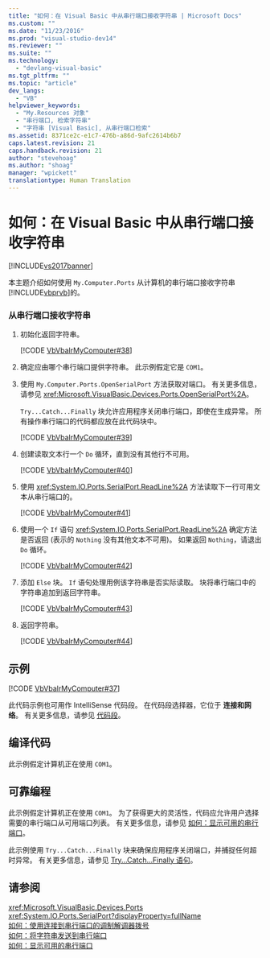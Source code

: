 ```yaml
---
title: "如何：在 Visual Basic 中从串行端口接收字符串 | Microsoft Docs"
ms.custom: ""
ms.date: "11/23/2016"
ms.prod: "visual-studio-dev14"
ms.reviewer: ""
ms.suite: ""
ms.technology: 
  - "devlang-visual-basic"
ms.tgt_pltfrm: ""
ms.topic: "article"
dev_langs: 
  - "VB"
helpviewer_keywords: 
  - "My.Resources 对象"
  - "串行端口, 检索字符串"
  - "字符串 [Visual Basic], 从串行端口检索"
ms.assetid: 8371ce2c-e1c7-476b-a86d-9afc2614b6b7
caps.latest.revision: 21
caps.handback.revision: 21
author: "stevehoag"
ms.author: "shoag"
manager: "wpickett"
translationtype: Human Translation
---
```

# 如何：在 Visual Basic 中从串行端口接收字符串
[!INCLUDE[vs2017banner](../../../../csharp/includes/vs2017banner.md)]

本主题介绍如何使用 `My.Computer.Ports` 从计算机的串行端口接收字符串 [!INCLUDE[vbprvb](../../../../csharp/programming-guide/concepts/linq/includes/vbprvb_md.md)]的。  
  
### 从串行端口接收字符串  
  
1.  初始化返回字符串。  
  
     [!CODE [VbVbalrMyComputer#38](../CodeSnippet/VS_Snippets_VBCSharp/VbVbalrMyComputer#38)]  
  
2.  确定应由哪个串行端口提供字符串。  此示例假定它是 `COM1`。  
  
3.  使用 `My.Computer.Ports.OpenSerialPort` 方法获取对端口。  有关更多信息，请参见 <xref:Microsoft.VisualBasic.Devices.Ports.OpenSerialPort%2A>。  
  
     `Try...Catch...Finally` 块允许应用程序关闭串行端口，即使在生成异常。  所有操作串行端口的代码都应放在此代码块中。  
  
     [!CODE [VbVbalrMyComputer#39](../CodeSnippet/VS_Snippets_VBCSharp/VbVbalrMyComputer#39)]  
  
4.  创建读取文本行一个 `Do` 循环，直到没有其他行不可用。  
  
     [!CODE [VbVbalrMyComputer#40](../CodeSnippet/VS_Snippets_VBCSharp/VbVbalrMyComputer#40)]  
  
5.  使用 <xref:System.IO.Ports.SerialPort.ReadLine%2A> 方法读取下一行可用文本从串行端口的。  
  
     [!CODE [VbVbalrMyComputer#41](../CodeSnippet/VS_Snippets_VBCSharp/VbVbalrMyComputer#41)]  
  
6.  使用一个 `If` 语句 <xref:System.IO.Ports.SerialPort.ReadLine%2A> 确定方法是否返回 \(表示的 `Nothing` 没有其他文本不可用\)。  如果返回 `Nothing`，请退出 `Do` 循环。  
  
     [!CODE [VbVbalrMyComputer#42](../CodeSnippet/VS_Snippets_VBCSharp/VbVbalrMyComputer#42)]  
  
7.  添加 `Else` 块。 `If` 语句处理用例该字符串是否实际读取。  块将串行端口中的字符串追加到返回字符串。  
  
     [!CODE [VbVbalrMyComputer#43](../CodeSnippet/VS_Snippets_VBCSharp/VbVbalrMyComputer#43)]  
  
8.  返回字符串。  
  
     [!CODE [VbVbalrMyComputer#44](../CodeSnippet/VS_Snippets_VBCSharp/VbVbalrMyComputer#44)]  
  
## 示例  
 [!CODE [VbVbalrMyComputer#37](../CodeSnippet/VS_Snippets_VBCSharp/VbVbalrMyComputer#37)]  
  
 此代码示例也可用作 IntelliSense 代码段。  在代码段选择器，它位于 **连接和网络**。  有关更多信息，请参见 [代码段](/visual-studio/ide/code-snippets)。  
  
## 编译代码  
 此示例假定计算机正在使用 `COM1`。  
  
## 可靠编程  
 此示例假定计算机正在使用 `COM1`。  为了获得更大的灵活性，代码应允许用户选择需要的串行端口从可用端口列表。  有关更多信息，请参见 [如何：显示可用的串行端口](../../../../visual-basic/developing-apps/programming/computer-resources/how-to-show-available-serial-ports.md)。  
  
 此示例使用 `Try...Catch...Finally` 块来确保应用程序关闭端口，并捕捉任何超时异常。  有关更多信息，请参见 [Try...Catch...Finally 语句](../../../../visual-basic/language-reference/statements/try-catch-finally-statement.md)。  
  
## 请参阅  
 <xref:Microsoft.VisualBasic.Devices.Ports>   
 <xref:System.IO.Ports.SerialPort?displayProperty=fullName>   
 [如何：使用连接到串行端口的调制解调器拨号](../../../../visual-basic/developing-apps/programming/computer-resources/how-to-dial-modems-attached-to-serial-ports.md)   
 [如何：将字符串发送到串行端口](../../../../visual-basic/developing-apps/programming/computer-resources/how-to-send-strings-to-serial-ports.md)   
 [如何：显示可用的串行端口](../../../../visual-basic/developing-apps/programming/computer-resources/how-to-show-available-serial-ports.md)